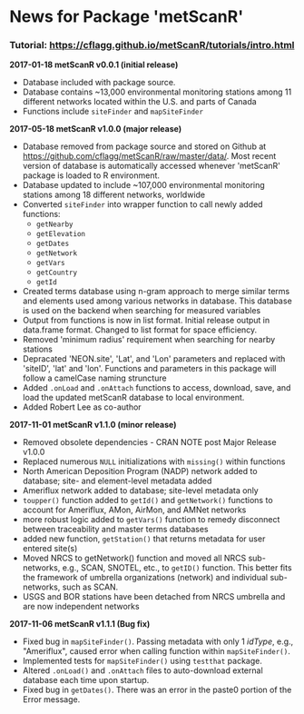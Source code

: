 # News for Package 'metScanR'

### Tutorial: https://cflagg.github.io/metScanR/tutorials/intro.html

**2017-01-18 metScanR v0.0.1 (initial release)**

* Database included with package source.
* Database contains ~13,000 environmental monitoring stations among 11 different networks located within the U.S. and parts of Canada
* Functions include `siteFinder` and `mapSiteFinder`


**2017-05-18 metScanR v1.0.0 (major release)**

* Database removed from package source and stored on Github at https://github.com/cflagg/metScanR/raw/master/data/. Most recent version of database is automatically accessed whenever 'metScanR' package is loaded to R environment.
* Database updated to include ~107,000 environmental monitoring stations among 18 different networks, worldwide
* Converted `siteFinder` into wrapper function to call newly added functions:
    * `getNearby`
    * `getElevation`
    * `getDates`
    * `getNetwork`
    * `getVars`
    * `getCountry`
    * `getId`
* Created terms database using n-gram approach to merge similar terms and elements used among various networks in database.  This database is used on the backend when searching for measured variables
* Output from functions is now in list format.  Initial release output in data.frame format.  Changed to list format for space efficiency.
* Removed 'minimum radius' requirement when searching for nearby stations
* Depracated 'NEON.site', 'Lat', and 'Lon' parameters and replaced with 'siteID', 'lat' and 'lon'.  Functions and parameters in this package will follow a camelCase naming struncture 
* Added `.onLoad` and `.onAttach` functions to access, download, save, and load the updated metScanR database to local environment.
* Added Robert Lee as co-author

**2017-11-01 metScanR v1.1.0 (minor release)**

* Removed obsolete dependencies - CRAN NOTE post Major Release v1.0.0
* Replaced numerous `NULL` initializations with `missing()` within functions
* North American Deposition Program (NADP) network added to database; site- and element-level metadata added
* Ameriflux network added to database; site-level metadata only
* `toupper()` function added to `getId()` and `getNetwork()` functions to account for Ameriflux, AMon, AirMon, and AMNet networks
* more robust logic added to `getVars()` function to remedy disconnect between traceability and master terms databases
* added new function, `getStation()` that returns metadata for user entered site(s)
* Moved NRCS to getNetwork() function and moved all NRCS sub-networks, e.g., SCAN, SNOTEL, etc., to `getID()` function.  This better fits the framework of umbrella organizations (network) and individual sub-networks, such as SCAN.
* USGS and BOR stations have been detached from NRCS umbrella and are now independent networks

**2017-11-06 metScanR v1.1.1 (Bug fix)**

* Fixed bug in `mapSiteFinder()`.  Passing metadata with only 1 *idType*, e.g., "Ameriflux", caused error when calling function within `mapSiteFinder()`.  
* Implemented tests for `mapSiteFinder()` using `testthat` package.
* Altered `.onLoad()` and `.onAttach` files to auto-download external database each time upon startup. 
* Fixed bug in `getDates()`.  There was an error in the paste0 portion of the Error message. 
